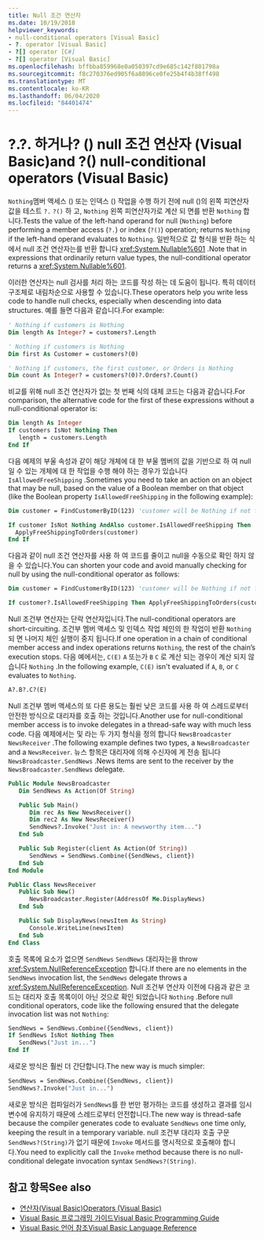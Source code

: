 ```yaml
---
title: Null 조건 연산자
ms.date: 10/19/2018
helpviewer_keywords:
- null-conditional operators [Visual Basic]
- ?. operator [Visual Basic]
- ?[] operator [C#]
- ?[] operator [Visual Basic]
ms.openlocfilehash: bffbba859968e0a050397cd9e685c142f801798a
ms.sourcegitcommit: f8c270376ed905f6a8896ce0fe25b4f4b38ff498
ms.translationtype: MT
ms.contentlocale: ko-KR
ms.lasthandoff: 06/04/2020
ms.locfileid: "84401474"
---
```

# <a name="-and--null-conditional-operators-visual-basic"></a><span data-ttu-id="11583-102">?.</span><span class="sxs-lookup"><span data-stu-id="11583-102">?.</span></span> <span data-ttu-id="11583-103">하거나? () null 조건 연산자 (Visual Basic)</span><span class="sxs-lookup"><span data-stu-id="11583-103">and ?() null-conditional operators (Visual Basic)</span></span>

<span data-ttu-id="11583-104">`Nothing`멤버 액세스 () 또는 인덱스 () 작업을 수행 하기 전에 null ()의 왼쪽 피연산자 값을 테스트 `?.` `?()` 하 고, `Nothing` 왼쪽 피연산자가로 계산 되 면를 반환 `Nothing` 합니다.</span><span class="sxs-lookup"><span data-stu-id="11583-104">Tests the value of the left-hand operand for null (`Nothing`) before performing a member access (`?.`) or index (`?()`) operation; returns `Nothing` if the left-hand operand evaluates to `Nothing`.</span></span> <span data-ttu-id="11583-105">일반적으로 값 형식을 반환 하는 식에서 null 조건 연산자는를 반환 합니다 <xref:System.Nullable%601> .</span><span class="sxs-lookup"><span data-stu-id="11583-105">Note that in expressions that ordinarily return value types, the null-conditional operator returns a <xref:System.Nullable%601>.</span></span>

<span data-ttu-id="11583-106">이러한 연산자는 null 검사를 처리 하는 코드를 작성 하는 데 도움이 됩니다. 특히 데이터 구조체로 내림차순으로 사용할 수 있습니다.</span><span class="sxs-lookup"><span data-stu-id="11583-106">These operators help you write less code to handle null checks, especially when descending into data structures.</span></span> <span data-ttu-id="11583-107">예를 들면 다음과 같습니다.</span><span class="sxs-lookup"><span data-stu-id="11583-107">For example:</span></span>

```vb
' Nothing if customers is Nothing
Dim length As Integer? = customers?.Length

' Nothing if customers is Nothing
Dim first As Customer = customers?(0)

' Nothing if customers, the first customer, or Orders is Nothing
Dim count As Integer? = customers?(0)?.Orders?.Count()
```

<span data-ttu-id="11583-108">비교를 위해 null 조건 연산자가 없는 첫 번째 식의 대체 코드는 다음과 같습니다.</span><span class="sxs-lookup"><span data-stu-id="11583-108">For comparison, the alternative code for the first of these expressions without a null-conditional operator is:</span></span>

```vb
Dim length As Integer
If customers IsNot Nothing Then
   length = customers.Length
End If
```

<span data-ttu-id="11583-109">다음 예제의 부울 속성과 같이 해당 개체에 대 한 부울 멤버의 값을 기반으로 하 여 null 일 수 있는 개체에 대 한 작업을 수행 해야 하는 경우가 있습니다 `IsAllowedFreeShipping` .</span><span class="sxs-lookup"><span data-stu-id="11583-109">Sometimes you need to take an action on an object that may be null, based on the value of a Boolean member on that object (like the Boolean property `IsAllowedFreeShipping` in the following example):</span></span>

```vb
Dim customer = FindCustomerByID(123) 'customer will be Nothing if not found.

If customer IsNot Nothing AndAlso customer.IsAllowedFreeShipping Then
  ApplyFreeShippingToOrders(customer)
End If
```

<span data-ttu-id="11583-110">다음과 같이 null 조건 연산자를 사용 하 여 코드를 줄이고 null을 수동으로 확인 하지 않을 수 있습니다.</span><span class="sxs-lookup"><span data-stu-id="11583-110">You can shorten your code and avoid manually checking for null by using the null-conditional operator as follows:</span></span>

```vb
Dim customer = FindCustomerByID(123) 'customer will be Nothing if not found.

If customer?.IsAllowedFreeShipping Then ApplyFreeShippingToOrders(customer)
```

<span data-ttu-id="11583-111">Null 조건부 연산자는 단락 연산자입니다.</span><span class="sxs-lookup"><span data-stu-id="11583-111">The null-conditional operators are short-circuiting.</span></span>  <span data-ttu-id="11583-112">조건부 멤버 액세스 및 인덱스 작업 체인의 한 작업이 반환 `Nothing` 되 면 나머지 체인 실행이 중지 됩니다.</span><span class="sxs-lookup"><span data-stu-id="11583-112">If one operation in a chain of conditional member access and index operations returns `Nothing`, the rest of the chain’s execution stops.</span></span>  <span data-ttu-id="11583-113">다음 예에서는, `C(E)` `A` 또는가 `B` `C` 로 계산 되는 경우이 계산 되지 않습니다 `Nothing` .</span><span class="sxs-lookup"><span data-stu-id="11583-113">In the following example, `C(E)` isn't evaluated if `A`, `B`, or `C` evaluates to `Nothing`.</span></span>

```vb
A?.B?.C?(E)
```

<span data-ttu-id="11583-114">Null 조건부 멤버 액세스의 또 다른 용도는 훨씬 낮은 코드를 사용 하 여 스레드로부터 안전한 방식으로 대리자를 호출 하는 것입니다.</span><span class="sxs-lookup"><span data-stu-id="11583-114">Another use for null-conditional member access is to invoke delegates in a thread-safe way with much less code.</span></span>  <span data-ttu-id="11583-115">다음 예제에서는 및 라는 두 가지 형식을 정의 합니다 `NewsBroadcaster` `NewsReceiver` .</span><span class="sxs-lookup"><span data-stu-id="11583-115">The following example defines two types, a `NewsBroadcaster` and a `NewsReceiver`.</span></span> <span data-ttu-id="11583-116">뉴스 항목은 대리자에 의해 수신자에 게 전송 됩니다 `NewsBroadcaster.SendNews` .</span><span class="sxs-lookup"><span data-stu-id="11583-116">News items are sent to the receiver by the `NewsBroadcaster.SendNews` delegate.</span></span>

```vb
Public Module NewsBroadcaster
   Dim SendNews As Action(Of String)

   Public Sub Main()
      Dim rec As New NewsReceiver()
      Dim rec2 As New NewsReceiver()
      SendNews?.Invoke("Just in: A newsworthy item...")
   End Sub

   Public Sub Register(client As Action(Of String))
      SendNews = SendNews.Combine({SendNews, client})
   End Sub
End Module

Public Class NewsReceiver
   Public Sub New()
      NewsBroadcaster.Register(AddressOf Me.DisplayNews)
   End Sub

   Public Sub DisplayNews(newsItem As String)
      Console.WriteLine(newsItem)
   End Sub
End Class
```

<span data-ttu-id="11583-117">호출 목록에 요소가 없으면 `SendNews` `SendNews` 대리자는을 throw <xref:System.NullReferenceException> 합니다.</span><span class="sxs-lookup"><span data-stu-id="11583-117">If there are no elements in the `SendNews` invocation list, the `SendNews` delegate throws a <xref:System.NullReferenceException>.</span></span> <span data-ttu-id="11583-118">Null 조건부 연산자 이전에 다음과 같은 코드는 대리자 호출 목록이이 아닌 것으로 확인 되었습니다 `Nothing` .</span><span class="sxs-lookup"><span data-stu-id="11583-118">Before null conditional operators, code like the following ensured that the delegate invocation list was not `Nothing`:</span></span>

```vb
SendNews = SendNews.Combine({SendNews, client})
If SendNews IsNot Nothing Then
   SendNews("Just in...")
End If
```

<span data-ttu-id="11583-119">새로운 방식은 훨씬 더 간단합니다.</span><span class="sxs-lookup"><span data-stu-id="11583-119">The new way is much simpler:</span></span>

```vb
SendNews = SendNews.Combine({SendNews, client})
SendNews?.Invoke("Just in...")
```

<span data-ttu-id="11583-120">새로운 방식은 컴파일러가 `SendNews`를 한 번만 평가하는 코드를 생성하고 결과를 임시 변수에 유지하기 때문에 스레드로부터 안전합니다.</span><span class="sxs-lookup"><span data-stu-id="11583-120">The new way is thread-safe because the compiler generates code to evaluate `SendNews` one time only, keeping the result in a temporary variable.</span></span> <span data-ttu-id="11583-121">null 조건부 대리자 호출 구문 `SendNews?(String)`가 없기 때문에 `Invoke` 메서드를 명시적으로 호출해야 합니다.</span><span class="sxs-lookup"><span data-stu-id="11583-121">You need to explicitly call the `Invoke` method because there is no null-conditional delegate invocation syntax `SendNews?(String)`.</span></span>

## <a name="see-also"></a><span data-ttu-id="11583-122">참고 항목</span><span class="sxs-lookup"><span data-stu-id="11583-122">See also</span></span>

- [<span data-ttu-id="11583-123">연산자(Visual Basic)</span><span class="sxs-lookup"><span data-stu-id="11583-123">Operators (Visual Basic)</span></span>](index.md)
- [<span data-ttu-id="11583-124">Visual Basic 프로그래밍 가이드</span><span class="sxs-lookup"><span data-stu-id="11583-124">Visual Basic Programming Guide</span></span>](../../programming-guide/index.md)
- [<span data-ttu-id="11583-125">Visual Basic 언어 참조</span><span class="sxs-lookup"><span data-stu-id="11583-125">Visual Basic Language Reference</span></span>](../index.md)
